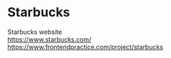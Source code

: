# Starbucks
 Starbucks website  
 https://www.starbucks.com/  
 https://www.frontendpractice.com/project/starbucks
